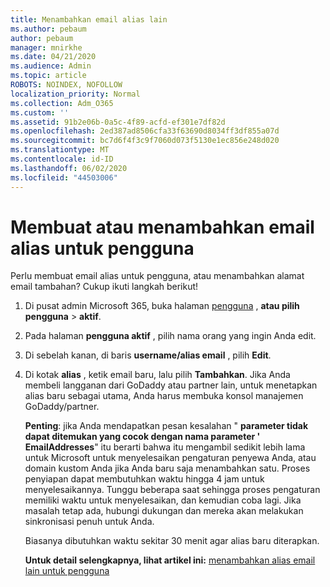 ```yaml
---
title: Menambahkan email alias lain
ms.author: pebaum
author: pebaum
manager: mnirkhe
ms.date: 04/21/2020
ms.audience: Admin
ms.topic: article
ROBOTS: NOINDEX, NOFOLLOW
localization_priority: Normal
ms.collection: Adm_O365
ms.custom: ''
ms.assetid: 91b2e06b-0a5c-4f89-acfd-ef301e7df82d
ms.openlocfilehash: 2ed387ad8506cfa33f63690d8034ff3df855a07d
ms.sourcegitcommit: bc7d6f4f3c9f7060d073f5130e1ec856e248d020
ms.translationtype: MT
ms.contentlocale: id-ID
ms.lasthandoff: 06/02/2020
ms.locfileid: "44503006"
---
```

# <a name="create-or-add-an-email-alias-for-a-user"></a>Membuat atau menambahkan email alias untuk pengguna

Perlu membuat email alias untuk pengguna, atau menambahkan alamat email tambahan? Cukup ikuti langkah berikut!
  
1. Di pusat admin Microsoft 365, buka halaman [pengguna](https://go.microsoft.com/fwlink/p/?linkid=834822) , **atau pilih pengguna** \> **aktif**.
    
2. Pada halaman **pengguna aktif** , pilih nama orang yang ingin Anda edit. 
    
3. Di sebelah kanan, di baris **username/alias email** , pilih **Edit**.
    
4. Di kotak **alias** , ketik email baru, lalu pilih **Tambahkan**. Jika Anda membeli langganan dari GoDaddy atau partner lain, untuk menetapkan alias baru sebagai utama, Anda harus membuka konsol manajemen GoDaddy/partner. 
    
    **Penting**: jika Anda mendapatkan pesan kesalahan " **parameter tidak dapat ditemukan yang cocok dengan nama parameter ' EmailAddresses**" itu berarti bahwa itu mengambil sedikit lebih lama untuk Microsoft untuk menyelesaikan pengaturan penyewa Anda, atau domain kustom Anda jika Anda baru saja menambahkan satu. Proses penyiapan dapat membutuhkan waktu hingga 4 jam untuk menyelesaikannya. Tunggu beberapa saat sehingga proses pengaturan memiliki waktu untuk menyelesaikan, dan kemudian coba lagi. Jika masalah tetap ada, hubungi dukungan dan mereka akan melakukan sinkronisasi penuh untuk Anda.
    
    Biasanya dibutuhkan waktu sekitar 30 menit agar alias baru diterapkan.
    
    **Untuk detail selengkapnya, lihat artikel ini:** [menambahkan alias email lain untuk pengguna](https://docs.microsoft.com/microsoft-365/admin/email/add-another-email-alias-for-a-user)
    

